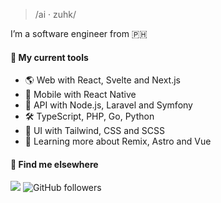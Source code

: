 <!--### Isaac Arcilla-->

> /ai · zuhk/

I’m a software engineer from 🇵🇭

#### 🧰 My current tools 
-  🌎 Web with React, Svelte and Next.js
-  📱 Mobile with React Native
-  📡 API with Node.js, Laravel and Symfony
-  🛠️ TypeScript, PHP, Go, Python
-  🌈 UI with Tailwind, CSS and SCSS
-  📖 Learning more about Remix, Astro and Vue

#### 💬 Find me elsewhere

![](https://komarev.com/ghpvc/?username=isaacdarcilla&style=flat&color=brightgreen&label=Visits) ![GitHub followers](https://img.shields.io/github/followers/isaacdarcilla)
